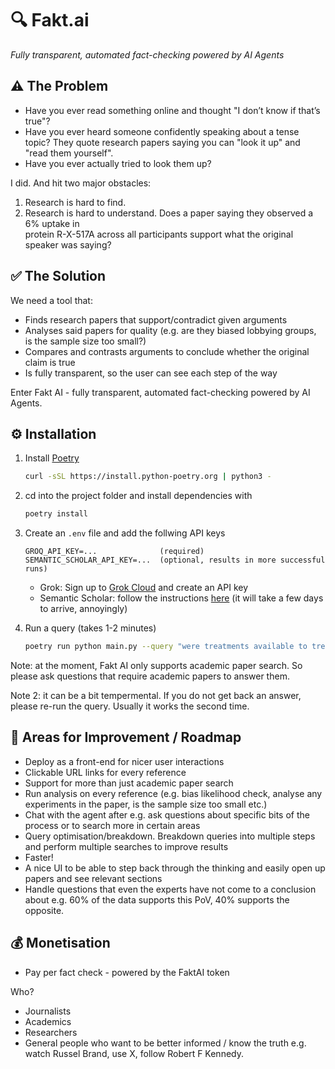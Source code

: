 # 🔍 Fakt.ai

*Fully transparent, automated fact-checking powered by AI Agents*

## ⚠️ The Problem

* Have you ever read something online and thought "I don’t know if that’s true"?
* Have you ever heard someone confidently speaking about a tense topic? They quote research 
  papers saying you can "look it up" and "read them yourself".
* Have you ever actually tried to look them up?

I did. And hit two major obstacles:

1. Research is hard to find.
2. Research is hard to understand. Does a paper saying they observed a 6% uptake in  
   protein R-X-517A across all participants support what the original speaker was saying?

## ✅ The Solution

We need a tool that:

* Finds research papers that support/contradict given arguments
* Analyses said papers for quality (e.g. are they biased lobbying groups, is the sample size too 
  small?)
* Compares and contrasts arguments to conclude whether the original claim is true
* Is fully transparent, so the user can see each step of the way

Enter Fakt AI - fully transparent, automated fact-checking powered by AI Agents. 


## ⚙️ Installation

1. Install [Poetry](https://python-poetry.org/)
    ```bash
    curl -sSL https://install.python-poetry.org | python3 -
    ```

2. cd into the project folder and install dependencies with
    ```bash
    poetry install
    ```

3. Create an `.env` file and add the follwing API keys
    ```
    GROQ_API_KEY=...              (required)
    SEMANTIC_SCHOLAR_API_KEY=...  (optional, results in more successful runs)
    ```
    - Grok: Sign up to [Grok Cloud](https://console.groq.com/login) and create an API key
    - Semantic Scholar: follow the instructions [here](https://www.semanticscholar.org/product/api#api-key) (it will take a few days to arrive, annoyingly)
4. Run a query (takes 1-2 minutes)
   ```bash
   poetry run python main.py --query "were treatments available to treat COVID before the vaccines came out?"
   ```
Note: at the moment, Fakt AI only supports academic paper search. So please ask questions that require academic papers to answer them.

Note 2: it can be a bit tempermental. If you do not get back an answer, please re-run the query. Usually it works the second time.

## 💪 Areas for Improvement / Roadmap

* Deploy as a front-end for nicer user interactions
* Clickable URL links for every reference
* Support for more than just academic paper search
* Run analysis on every reference (e.g. bias likelihood check, analyse any experiments in the paper, is the sample size too small etc.)
* Chat with the agent after e.g. ask questions about specific bits of the process or to search more in certain areas
* Query optimisation/breakdown. Breakdown queries into multiple steps and perform multiple searches to improve results
* Faster!
* A nice UI to be able to step back through the thinking and easily open up papers and see relevant sections
* Handle questions that even the experts have not come to a conclusion about e.g. 60% of the data supports this PoV, 40% supports the opposite.
  
## 💰 Monetisation

* Pay per fact check - powered by the FaktAI token

Who?

* Journalists
* Academics
* Researchers
* General people who want to be better informed / know the truth e.g. watch Russel Brand, use X, follow Robert F Kennedy.
